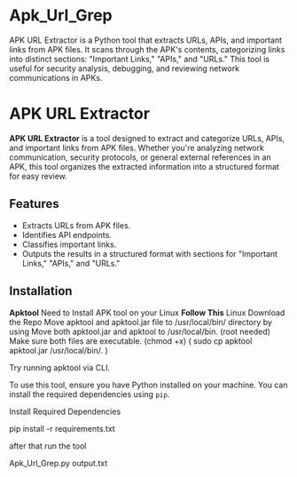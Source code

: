 # Apk_Url_Grep
APK URL Extractor is a Python tool that extracts URLs, APIs, and important links from APK files. It scans through the APK's contents, categorizing links into distinct sections: "Important Links," "APIs," and "URLs." This tool is useful for security analysis, debugging, and reviewing network communications in APKs.


# APK URL Extractor

**APK URL Extractor** is a tool designed to extract and categorize URLs, APIs, and important links from APK files. Whether you're analyzing network communication, security protocols, or general external references in an APK, this tool organizes the extracted information into a structured format for easy review.

## Features
- Extracts URLs from APK files.
- Identifies API endpoints.
- Classifies important links.
- Outputs the results in a structured format with sections for "Important Links," "APIs," and "URLs."

## Installation
**Apktool**
Need to Install APK tool on your Linux 
**Follow This**
Linux
Download the Repo 
Move apktool and apktool.jar file to /usr/local/bin/ directory by using 
Move both apktool.jar and apktool to /usr/local/bin. (root needed) 
Make sure both files are executable. (chmod +x)
( sudo cp apktool apktool.jar /usr/local/bin/. )

Try running apktool via CLI.

To use this tool, ensure you have Python installed on your machine. You can install the required dependencies using `pip`.

Install Required Dependencies 

pip install -r requirements.txt

after that run the tool 

Apk_Url_Grep.py <apk file> output.txt

